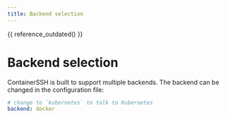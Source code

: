 ```yaml
---
title: Backend selection
---
```


{{ reference_outdated() }}

<h1>Backend selection</h1>

ContainerSSH is built to support multiple backends. The backend can be changed in the configuration file:

```yaml
# change to `kubernetes` to talk to Kubernetes
backend: docker
```
